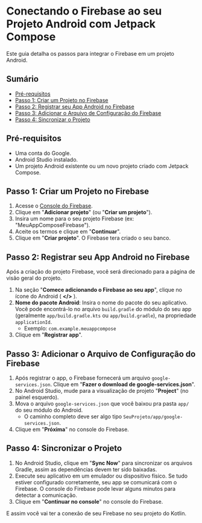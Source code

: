 # Conectando o Firebase ao seu Projeto Android com Jetpack Compose

Este guia detalha os passos para integrar o Firebase em um projeto Android.

## Sumário

*   [Pré-requisitos](#pré-requisitos)
*   [Passo 1: Criar um Projeto no Firebase](#passo-1-criar-um-projeto-no-firebase)
*   [Passo 2: Registrar seu App Android no Firebase](#passo-2-registrar-seu-app-android-no-firebase)
*   [Passo 3: Adicionar o Arquivo de Configuração do Firebase](#passo-3-adicionar-o-arquivo-de-configuração-do-firebase)
*   [Passo 4: Sincronizar o Projeto](#passo-4-sincronizar-o-projeto)

## Pré-requisitos

*   Uma conta do Google.
*   Android Studio instalado.
*   Um projeto Android existente ou um novo projeto criado com Jetpack Compose.

## Passo 1: Criar um Projeto no Firebase

1.  Acesse o [Console do Firebase](https://console.firebase.google.com/).
2.  Clique em "**Adicionar projeto**" (ou "**Criar um projeto**").
3.  Insira um nome para o seu projeto Firebase (ex: "MeuAppComposeFirebase").
4.  Aceite os termos e clique em "**Continuar**".
5.  Clique em "**Criar projeto**". O Firebase tera criado o seu banco.

## Passo 2: Registrar seu App Android no Firebase

Após a criação do projeto Firebase, você será direcionado para a página de visão geral do projeto.

1.  Na seção "**Comece adicionando o Firebase ao seu app**", clique no ícone do Android ( **</>** ).
2.  **Nome do pacote Android**: Insira o nome do pacote do seu aplicativo. Você pode encontrá-lo no arquivo `build.gradle` do módulo do seu app (geralmente `app/build.gradle.kts` ou `app/build.gradle`), na propriedade `applicationId`.
    *   Exemplo: `com.example.meuappcompose`
3.  Clique em "**Registrar app**".

## Passo 3: Adicionar o Arquivo de Configuração do Firebase

1.  Após registrar o app, o Firebase fornecerá um arquivo `google-services.json`. Clique em "**Fazer o download de google-services.json**".
2.  No Android Studio, mude para a visualização de projeto "**Project**" (no painel esquerdo).
3.  Mova o arquivo `google-services.json` que você baixou pra pasta `app/` do seu módulo do Android.
    *   O caminho completo deve ser algo tipo `SeuProjeto/app/google-services.json`.
4.  Clique em "**Próxima**" no console do Firebase.

## Passo 4: Sincronizar o Projeto

1.  No Android Studio, clique em "**Sync Now**" para sincronizar os arquivos Gradle, assim as dependências devem ter sido baixadas.
2.  Execute seu aplicativo em um emulador ou dispositivo físico. Se tudo estiver configurado corretamente, seu app se comunicará com o Firebase. O console do Firebase pode levar alguns minutos para detectar a comunicação.
3.  Clique em "**Continuar no console**" no console do Firebase.

E assim você vai ter a conexão de seu Firebase no seu projeto do Kotlin.
